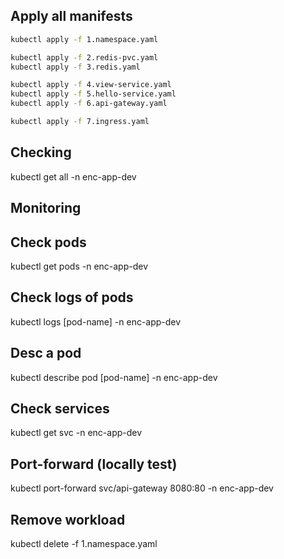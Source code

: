 ## Apply all manifests

```bash
kubectl apply -f 1.namespace.yaml

kubectl apply -f 2.redis-pvc.yaml
kubectl apply -f 3.redis.yaml

kubectl apply -f 4.view-service.yaml
kubectl apply -f 5.hello-service.yaml
kubectl apply -f 6.api-gateway.yaml

kubectl apply -f 7.ingress.yaml
```

## Checking
kubectl get all -n enc-app-dev


## Monitoring

## Check pods
kubectl get pods -n enc-app-dev

## Check logs of pods
kubectl logs [pod-name] -n enc-app-dev

## Desc a pod
kubectl describe pod [pod-name] -n enc-app-dev

## Check services
kubectl get svc -n enc-app-dev

## Port-forward (locally test)
kubectl port-forward svc/api-gateway 8080:80 -n enc-app-dev

## Remove workload

kubectl delete -f 1.namespace.yaml

<!-- kubectl delete -f 2.redis-pvc.yaml
kubectl delete -f 3.redis.yaml

kubectl delete -f 4.view-service.yaml
kubectl delete -f 5.hello-service.yaml
kubectl delete -f 6.api-gateway.yaml

kubectl delete -f 7.ingress.yaml -->